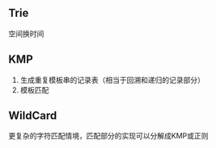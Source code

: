 ## Trie
空间换时间

## KMP
1. 生成重复模板串的记录表（相当于回溯和递归的记录部分）
2. 模板匹配

## WildCard
更复杂的字符匹配情境，匹配部分的实现可以分解成KMP或正则
